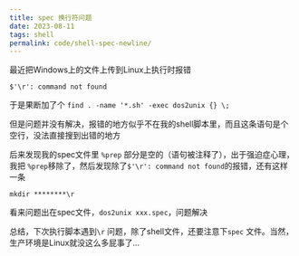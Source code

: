 ```yaml
---
title: spec 换行符问题
date: 2023-08-11
tags: shell
permalink: code/shell-spec-newline/
---
```


最近把Windows上的文件上传到Linux上执行时报错

`$'\r': command not found`

于是果断加了个 `find . -name '*.sh' -exec dos2unix {} \;`

但是问题并没有解决，报错的地方似乎不在我的shell脚本里，而且这条语句是个空行，没法直接搜到出错的地方

后来发现我的spec文件里 `%prep` 部分是空的（语句被注释了），出于强迫症心理，我把 `%prep`移除了，然后发现除了`$'\r': command not found`的报错，还有这样一条

`mkdir ********\r`

看来问题出在spec文件，`dos2unix xxx.spec`，问题解决

总结，下次执行脚本遇到`\r` 问题，除了shell文件，还要注意下`spec` 文件。当然，生产环境是Linux就没这么多屁事了...
